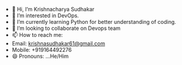 - 👋 Hi, I’m Krishnacharya Sudhakar
- 👀 I’m interested in DevOps.
- 🌱 I’m currently learning Python for better understanding of coding.
- 💞️ I’m looking to collaborate on Devops team
- 📫 How to reach me:
- Email: krishnasudhakar61@gmail.com
- Mobile: +919164492276
- 😄 Pronouns: ...He/Him
  

<!---
krishnacharya1595/krishnacharya1595 is a ✨ special ✨ repository because its `README.md` (this file) appears on your GitHub profile.
You can click the Preview link to take a look at your changes.
--->
